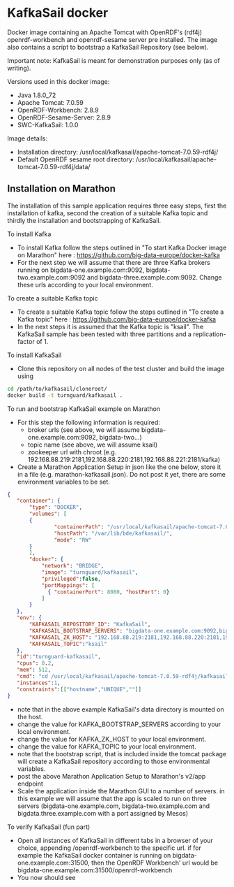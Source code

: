 # KafkaSail docker

Docker image containing an Apache Tomcat with OpenRDF's (rdf4j) openrdf-workbench and openrdf-sesame server pre installed. The image also contains a script to bootstrap a KafkaSail Repository (see below).

Important note: KafkaSail is meant for demonstration purposes only (as of writing).

Versions used in this docker image:
* Java 1.8.0_72
* Apache Tomcat: 7.0.59
* OpenRDF-Workbench: 2.8.9
* OpenRDF-Sesame-Server: 2.8.9
* SWC-KafkaSail: 1.0.0

Image details:
* Installation directory: /usr/local/kafkasail/apache-tomcat-7.0.59-rdf4j/
* Default OpenRDF sesame root directory: /usr/local/kafkasail/apache-tomcat-7.0.59-rdf4j/data/

## Installation on Marathon

The installation of this sample application requires three easy steps, first the installation of kafka, second the creation of a suitable Kafka topic and thirdly the installation and bootstrapping of KafkaSail.

To install Kafka

* To install Kafka follow the steps outlined in "To start Kafka Docker image on Marathon" here : https://github.com/big-data-europe/docker-kafka
* For the next step we will assume that there are three Kafka brokers running on bigdata-one.example.com:9092, bigdata-two.example.com:9092 and bigdata-three.example.com:9092. Change these urls according to your local environment.

To create a suitable Kafka topic

* To create a suitable Kafka topic follow the steps outlined in "To create a Kafka topic" here : https://github.com/big-data-europe/docker-kafka
* In the next steps it is assumed that the Kafka topic is "ksail". The KafkaSail sample has been tested with three partitions and a replication-factor of 1. 

To install KafkaSail

* Clone this repository on all nodes of the test cluster and build the image using
 
 ```bash
cd /path/to/kafkasail/cloneroot/
docker build -t turnguard/kafkasail .
```

To run and bootstrap KafkaSail example on Marathon

* For this step the following information is required:
  * broker urls (see above, we will assume bigdata-one.example.com:9092, bigdata-two...)
  * topic name (see above, we will assume ksail)
  * zookeeper url with chroot (e.g. 192.168.88.219:2181,192.168.88.220:2181,192.168.88.221:2181/kafka)
* Create a Marathon Application Setup in json like the one below, store it in a file (e.g. marathon-kafkasail.json). Do not post it yet, there are some environment variables to be set.

 ```json
 {
    "container": {
        "type": "DOCKER",
        "volumes": [
        {
                "containerPath": "/usr/local/kafkasail/apache-tomcat-7.0.59-rdf4j/data/",
                "hostPath": "/var/lib/bde/kafkasail/",
                "mode": "RW"
        }
        ],
        "docker": {
            "network": "BRIDGE",
            "image": "turnguard/kafkasail",
            "privileged":false,
            "portMappings": [
              { "containerPort": 8080, "hostPort": 0}
            ]
        }
    },
    "env": {
        "KAFKASAIL_REPOSITORY_ID": "KafkaSail",
        "KAFKASAIL_BOOTSTRAP_SERVERS": "bigdata-one.example.com:9092,bigdata-two.example.com:9092,bigdata-three.example.com:9092",
        "KAFKASAIL_ZK_HOST": "192.168.88.219:2181,192.168.88.220:2181,192.168.88.221:2181/kafka",
        "KAFKASAIL_TOPIC":"ksail"
    },
    "id":"turnguard-kafkasail",
    "cpus": 0.2,
    "mem": 512,
    "cmd": "cd /usr/local/kafkasail/apache-tomcat-7.0.59-rdf4j/kafkasail/bin && ./bootstrap && cd ../../ && ./bin/catalina.sh run",
    "instances":1,
    "constraints":[["hostname","UNIQUE",""]]
}
```

* note that in the above example KafkaSail's data directory is mounted on the host.
* change the value for KAFKA_BOOTSTRAP_SERVERS according to your local environment.
* change the value for KAFKA_ZK_HOST to your local environment.
* change the value for KAFKA_TOPIC to your local environment.
* note that the bootstrap script, that is included inside the tomcat package will create a KafkaSail repository according to those environmental variables.
* post the above Marathon Application Setup to Marathon's v2/app endpoint
* Scale the application inside the Marathon GUI to a number of servers. in this example we will assume that the app is scaled to run on three servers (bigdata-one.example.com, bigdata-two.example.com and bigdata.three.example.com with a port assigned by Mesos)
 
To verify KafkaSail (fun part)

* Open all instances of KafkaSail in different tabs in a browser of your choice, appending /openrdf-workbench to the specific url. if for example the KafkaSail docker container is running on bigdata-one.example.com:31500, then the OpenRDF Workbench' url would be bigdata-one.example.com:31500/openrdf-workbench
* You now should see
